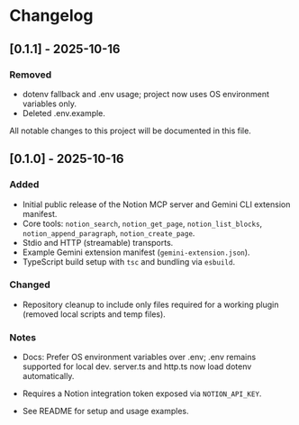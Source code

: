 # Changelog
## [0.1.1] - 2025-10-16

### Removed
- dotenv fallback and .env usage; project now uses OS environment variables only.
- Deleted .env.example.


All notable changes to this project will be documented in this file.

## [0.1.0] - 2025-10-16

### Added
- Initial public release of the Notion MCP server and Gemini CLI extension manifest.
- Core tools: `notion_search`, `notion_get_page`, `notion_list_blocks`, `notion_append_paragraph`, `notion_create_page`.
- Stdio and HTTP (streamable) transports.
- Example Gemini extension manifest (`gemini-extension.json`).
- TypeScript build setup with `tsc` and bundling via `esbuild`.

### Changed
- Repository cleanup to include only files required for a working plugin (removed local scripts and temp files).

### Notes

- Docs: Prefer OS environment variables over .env; .env remains supported for local dev. server.ts and http.ts now load dotenv automatically.

- Requires a Notion integration token exposed via `NOTION_API_KEY`.
- See README for setup and usage examples.


